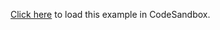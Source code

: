 [Click here](https://codesandbox.io/s/github/react-querybuilder/react-querybuilder/tree/main/examples/material) to load this example in CodeSandbox.
